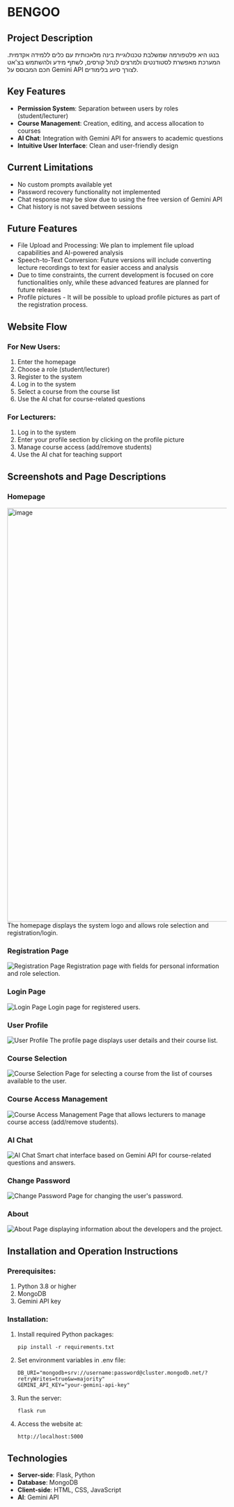 # BENGOO 

## Project Description
בנגו היא פלטפורמה שמשלבת טכנולוגיית בינה מלאכותית עם כלים ללמידה אקדמית. המערכת מאפשרת לסטודנטים ולמרצים לנהל קורסים, לשתף מידע ולהשתמש בצ'אט חכם המבוסס על Gemini API לצורך סיוע בלימודים.

## Key Features
- **Permission System**: Separation between users by roles (student/lecturer)
- **Course Management**: Creation, editing, and access allocation to courses
- **AI Chat**: Integration with Gemini API for answers to academic questions
- **Intuitive User Interface**: Clean and user-friendly design

## Current Limitations
- No custom prompts available yet
- Password recovery functionality not implemented
- Chat response may be slow due to using the free version of Gemini API
- Chat history is not saved between sessions

## Future Features
- File Upload and Processing: We plan to implement file upload capabilities and AI-powered analysis
- Speech-to-Text Conversion: Future versions will include converting lecture recordings to text for easier access and analysis
- Due to time constraints, the current development is focused on core functionalities only, while these advanced features are planned for future releases
- Profile pictures - It will be possible to upload profile pictures as part of the registration process. 

## Website Flow

### For New Users:
1. Enter the homepage
2. Choose a role (student/lecturer)
3. Register to the system
4. Log in to the system
5. Select a course from the course list
6. Use the AI chat for course-related questions

### For Lecturers:
1. Log in to the system
2. Enter your profile section by clicking on the profile picture
3. Manage course access (add/remove students)
4. Use the AI chat for teaching support

## Screenshots and Page Descriptions

### Homepage
<img width="947" alt="image" src="https://github.com/user-attachments/assets/1d92bb38-bc6b-49ec-ba4e-e17ad8e8beb2" />
The homepage displays the system logo and allows role selection and registration/login.

### Registration Page
![Registration Page](static/media/img/screenshots/signup.png)
Registration page with fields for personal information and role selection.

### Login Page
![Login Page](static/media/img/screenshots/login.png)
Login page for registered users.

### User Profile
![User Profile](static/media/img/screenshots/profile.png)
The profile page displays user details and their course list.

### Course Selection
![Course Selection](static/media/img/screenshots/selectcourse.png)
Page for selecting a course from the list of courses available to the user.

### Course Access Management
![Course Access Management](static/media/img/screenshots/courseaccess.png)
Page that allows lecturers to manage course access (add/remove students).

### AI Chat
![AI Chat](static/media/img/screenshots/chat.png)
Smart chat interface based on Gemini API for course-related questions and answers.

### Change Password
![Change Password](static/media/img/screenshots/changepassword.png)
Page for changing the user's password.

### About
![About](static/media/img/screenshots/aboutus.png)
Page displaying information about the developers and the project.

## Installation and Operation Instructions

### Prerequisites:
1. Python 3.8 or higher
2. MongoDB
3. Gemini API key

### Installation:
1. Install required Python packages:
   ```
   pip install -r requirements.txt
   ```

2. Set environment variables in .env file:
   ```
   DB_URI="mongodb+srv://username:password@cluster.mongodb.net/?retryWrites=true&w=majority"
   GEMINI_API_KEY="your-gemini-api-key"
   ```

3. Run the server:
   ```
   flask run
   ```

4. Access the website at:
   ```
   http://localhost:5000
   ```

## Technologies
- **Server-side**: Flask, Python
- **Database**: MongoDB
- **Client-side**: HTML, CSS, JavaScript
- **AI**: Gemini API
